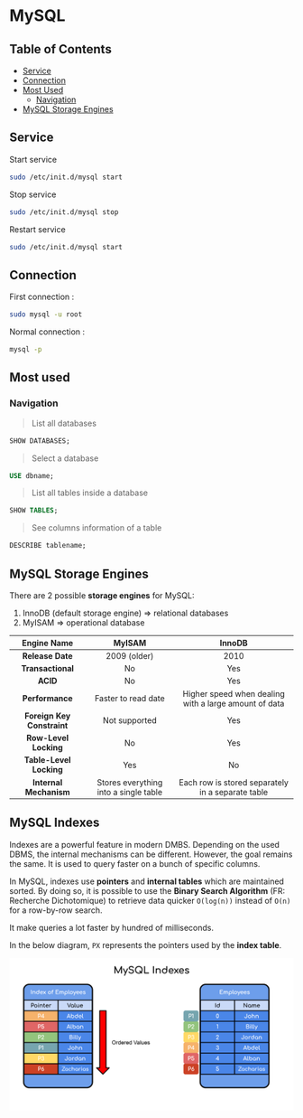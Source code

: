 # MySQL

## Table of Contents

- [Service](#service)
- [Connection](#connection)
- [Most Used](#most-used)
    - [Navigation](#navigation)
- [MySQL Storage Engines](#mysql-storage-engines)

## Service

Start service
```bash
sudo /etc/init.d/mysql start
```

Stop service
```bash
sudo /etc/init.d/mysql stop
```

Restart service
```bash
sudo /etc/init.d/mysql start
```

## Connection
First connection :

```bash
sudo mysql -u root
```

Normal connection :

```bash
mysql -p
```

## Most used

### Navigation
> List all databases
```sql
SHOW DATABASES;
```
> Select a database
```sql
USE dbname;
```
> List all tables inside a database
```sql
SHOW TABLES;
```

> See columns information of a table
```sql
DESCRIBE tablename;
```

## MySQL Storage Engines

There are 2 possible **storage engines** for MySQL:
1. InnoDB (default storage engine) => relational databases
2. MyISAM                          => operational database

|       **Engine Name**      |               **MyISAM**              |                       **InnoDB**                      |
|:--------------------------:|:-------------------------------------:|:-----------------------------------------------------:|
|      **Release Date**      |              2009 (older)             |                          2010                         |
|      **Transactional**     |                   No                  |                          Yes                          |
|          **ACID**          |                   No                  |                          Yes                          |
|       **Performance**      |          Faster to read date          | Higher speed when dealing with a large amount of data |
| **Foreign Key Constraint** |             Not supported             |                          Yes                          |
|    **Row-Level Locking**   |                   No                  |                          Yes                          |
|   **Table-Level Locking**  |                  Yes                  |                           No                          |
|   **Internal Mechanism**   | Stores everything into a single table |   Each row is stored separately in a separate table   |

## MySQL Indexes

Indexes are a powerful feature in modern DMBS. Depending on the used DBMS, the internal mechanisms can be different. However, the goal remains the same. It is used to query faster on a bunch of specific columns.

In MySQL, indexes use **pointers** and **internal tables** which are maintained sorted. By doing so, it is possible to use the **Binary Search Algorithm** (FR: Recherche Dichotomique) to retrieve data quicker `O(log(n))` instead of `O(n)` for a row-by-row search.

It make queries a lot faster by hundred of milliseconds.

In the below diagram, `PX` represents the pointers used by the **index table**.

![mysql-indexes](/db/relational/mysql/resources/mysql-indexes.png)